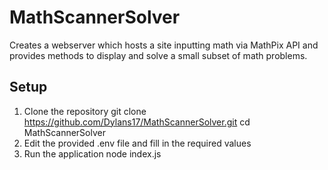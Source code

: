 # MathScannerSolver
Creates a webserver which hosts a site inputting math via MathPix API and provides methods to display and solve a small subset of math problems.

## Setup
1. Clone the repository
        git clone https://github.com/Dylans17/MathScannerSolver.git
        cd MathScannerSolver
2. Edit the provided .env file and fill in the required values
3. Run the application
        node index.js
